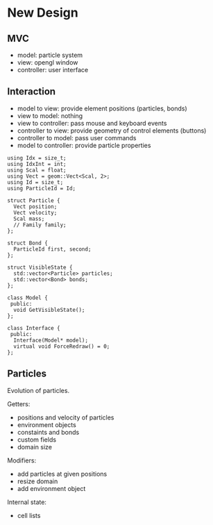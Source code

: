 # New Design

## MVC

* model: particle system
* view: opengl window
* controller: user interface

## Interaction

* model to view: provide element positions (particles, bonds)
* view to model: nothing
* view to controller: pass mouse and keyboard events
* controller to view: provide geometry of control elements (buttons)
*  controller to model: pass user commands
* model to controller: provide particle properties

```
using Idx = size_t;
using IdxInt = int;
using Scal = float;
using Vect = geom::Vect<Scal, 2>;
using Id = size_t;
using ParticleId = Id;

struct Particle {
  Vect position;
  Vect velocity;
  Scal mass;
  // Family family;
};

struct Bond {
  ParticleId first, second;
};

struct VisibleState {
  std::vector<Particle> particles;
  std::vector<Bond> bonds;
};

class Model {
 public:
  void GetVisibleState();
};

class Interface {
 public:
  Interface(Model* model);
  virtual void ForceRedraw() = 0;
};
```

## Particles

Evolution of particles.

Getters:
- positions and velocity of particles
- environment objects
- constaints and bonds
- custom fields
- domain size

Modifiers:
- add particles at given positions
- resize domain
- add environment object

Internal state:
- cell lists
